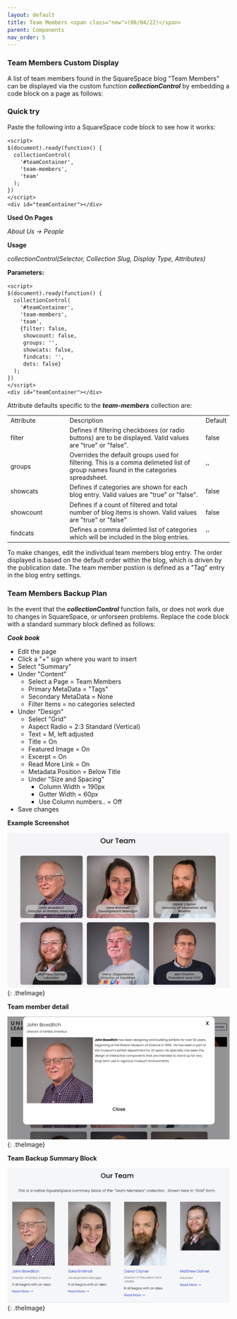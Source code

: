 ```yaml
---
layout: default
title: Team Members <span class="new">(06/04/22)</span>
parent: Components
nav_order: 5
---
```


### Team Members Custom Display

A list of team members found in the SquareSpace blog "Team Members" can be displayed via the custom function ***collectionControl*** by embedding a code block on a page as follows:

### Quick try

Paste the following into a SquareSpace code block to see how it works:

```
<script>
$(document).ready(function() {
  collectionControl(
    '#teamContainer',
    'team-members',
    'team'
  );
})
</script>
<div id="teamContainer"></div>
```

**Used On Pages**

*About Us -> People*

**Usage**

*collectionControl(Selector, Collection Slug, Display Type, Attributes)*

**Parameters:**

```
<script>
$(document).ready(function() {
  collectionControl(
    '#teamContainer',
    'team-members',
    'team', 
    {filter: false, 
     showcount: false,
     groups: '',
     showcats: false,
     findcats: '',
     dots: false}
  );
})
</script>
<div id="teamContainer"></div>
```

Attribute defaults specific to the ***team-members*** collection are: 

<table class="ws-table-all notranslate"> 
  <tbody>
    <tr class="tableTop">
     <td style="width:120px">Attribute</td>
     <td>Description</td>
     <td>Default</td>
    </tr>
    <tr>
      <td>filter</td>
      <td>Defines if filtering checkboxes (or radio buttons) are to be displayed.  Valid values are "true" or "false".  </td>
      <td>false</td>
    </tr>
    <tr>
      <td>groups</td>
      <td>Overrides the default groups used for filtering.  This is a comma delimeted
      list of group names found in the categories spreadsheet.</td>
      <td>''</td>
    </tr>
    <tr>
      <td>showcats</td>
      <td>Defines if categories are shown for each blog entry. Valid values
      are "true" or "false".</td>
      <td>false</td>
    </tr>
    <tr>
      <td>showcount</td>
      <td>Defines if a count of filtered and total number of blog items is shown. Valid values are "true" or "false"</td>
      <td>false</td>
    </tr>
    <tr>
      <td>findcats</td>
      <td>Defines a comma delimted list of categories which will be included
      in the blog entries.</td>
      <td>''</td>
    </tr>
  </tbody>
</table>

To make changes, edit the individual team members blog entry.  The order displayed is based on the default order within the blog, which is driven by the publication date. The team member postion is defined as a "Tag" entry in the blog entry settings. 

### Team Members Backup Plan

In the event that the ***collectionControl*** function fails, or does not work due to changes in SquareSpace, or unforseen problems.  Replace the code block with a standard 
summary block defined as follows: 

***Cook book***
- Edit the page
- Click a "+" sign where you want to insert 
- Select "Summary"
- Under "Content"
  - Select a Page = Team Members
  - Primary MetaData = "Tags"
  - Secondary MetaData = None
  - Filter Items = no categories selected
- Under "Design"
  - Select "Grid"
  - Aspect Radio = 2:3 Standard (Vertical)
  - Text = M, left adjusted
  - Title = On
  - Featured Image = On
  - Excerpt = On
  - Read More Link = On
  - Metadata Position = Below Title
  - Under "Size and Spacing"
    - Column Width = 190px
    - Gutter Width = 60px
    - Use Column numbers.. = Off
- Save changes


**Example Screenshot**

![Alt Team Members](../../assets/images/team_members.jpg "Team Members"){: .theImage}

**Team member detail**

![Alt Team Member Detail](../../assets/images/team_member_detail.jpg "Team Member Detail"){: .theImage}

**Team Backup Summary Block**

![Alt Team Backup Summary](../../assets/images/teambackupblock.jpg "Team Backup Summary"){: .theImage}
